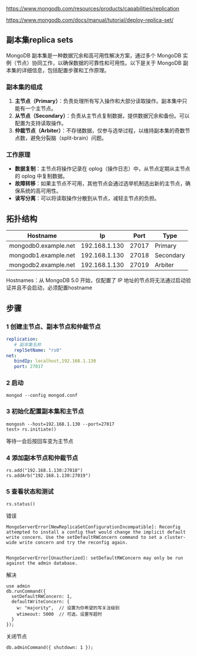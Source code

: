 https://www.mongodb.com/resources/products/capabilities/replication

https://www.mongodb.com/docs/manual/tutorial/deploy-replica-set/

## 副本集replica sets

MongoDB 副本集是一种数据冗余和高可用性解决方案，通过多个 MongoDB 实例（节点）协同工作，以确保数据的可靠性和可用性。以下是关于 MongoDB 副本集的详细信息，包括配置步骤和工作原理。

### 副本集的组成

1. **主节点（Primary）**：负责处理所有写入操作和大部分读取操作。副本集中只能有一个主节点。
2. **从节点（Secondary）**：负责从主节点复制数据，提供数据冗余和备份。可以配置为支持读取操作。
3. **仲裁节点（Arbiter）**：不存储数据，仅参与选举过程，以维持副本集的奇数节点数，避免分裂脑（split-brain）问题。

### 工作原理

- **数据复制**：主节点将操作记录在 oplog（操作日志）中，从节点定期从主节点的 oplog 中复制数据。
- **故障转移**：如果主节点不可用，其他节点会通过选举机制选出新的主节点，确保系统的高可用性。
- **读写分离**：可以将读取操作分散到从节点，减轻主节点的负担。



## 拓扑结构

| Hostname             | Ip            | Port  | Type      |
| -------------------- | ------------- | ----- | --------- |
| mongodb0.example.net | 192.168.1.130 | 27017 | Primary   |
| mongodb1.example.net | 192.168.1.130 | 27018 | Secondary |
| mongodb2.example.net | 192.168.1.130 | 27019 | Arbiter   |



Hostnames：从 MongoDB 5.0 开始，仅配置了 IP 地址的节点将无法通过启动验证并且不会启动，必须配置hostname

## 步骤

### 1 创建主节点、副本节点和仲裁节点

```yaml
replication:
   # 副本集名称
   replSetName: "rs0"
net:
   bindIp: localhost,192.168.1.130
   port: 27017
```

### 2 启动

```
mongod --config mongod.conf
```

### 3 初始化配置副本集和主节点

```
mongosh --host=192.168.1.130 --port=27017
test> rs.initiate()
```

等待一会后按回车变为主节点

### 4 添加副本节点和仲裁节点

```
rs.add("192.168.1.130:27018")
rs.addArb("192.168.1.130:27019")
```

### 5 查看状态和测试

```
rs.status()
```





错误

```
MongoServerError[NewReplicaSetConfigurationIncompatible]: Reconfig attempted to install a config that would change the implicit default write concern. Use the setDefaultRWConcern command to set a cluster-wide write concern and try the reconfig again.


MongoServerError[Unauthorized]: setDefaultRWConcern may only be run against the admin database.
```

解决

```
use admin
db.runCommand({
  setDefaultRWConcern: 1,
  defaultWriteConcern: {
    w: "majority",  // 设置为你希望的写关注级别
    wtimeout: 5000  // 可选，设置写超时
  }
});
```





关闭节点

```
db.adminCommand({ shutdown: 1 });
```

